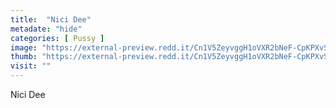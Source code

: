 ```yaml
---
title:  "Nici Dee"
metadate: "hide"
categories: [ Pussy ]
image: "https://external-preview.redd.it/Cn1V5ZeyvggH1oVXR2bNeF-CpKPXvSiwatumnXMsfmU.jpg?auto=webp&s=3614b8335e1d4e45cc29d857d51b08a39c49b3e5"
thumb: "https://external-preview.redd.it/Cn1V5ZeyvggH1oVXR2bNeF-CpKPXvSiwatumnXMsfmU.jpg?width=1080&crop=smart&auto=webp&s=0326f2fbb2adb5d5db79e5198f21953f2682d10b"
visit: ""
---
```

Nici Dee

